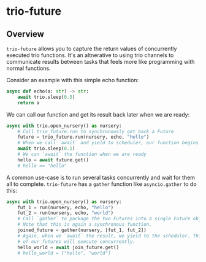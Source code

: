 # trio-future

## Overview

`trio-future` allows you to capture the return values of concurrently executed trio functions. It's an altnerative to using trio channels to communicate results between tasks that feels more like programming with normal functions.

Consider an example with this simple echo function:
```python
async def echo(a: str) -> str:
    await trio.sleep(0.5)
    return a
```
We can call our function and get its result back later when we are ready:
```python
async with trio.open_nursery() as nursery:
    # Call trio_future.run to synchronously get back a Future
    future = trio_future.run(nursery, echo, "hello")
    # When we call `await` and yield to scheduler, our function begins executing
    await trio.sleep(0.1)
    # We can `await` the function when we are ready
    hello = await future.get() 
    # hello == "hello"
```
A common use-case is to run several tasks concurrently and wait for them all to complete. `trio-future` has a `gather` function like `asyncio.gather` to do this:
```python
async with trio.open_nursery() as nursery:
    fut_1 = run(nursery, echo, "hello")
    fut_2 = run(nursery, echo, "world")
    # Call `gather` to package the two Futures into a single Future object.
    # Note that this is again a synchronous function.
    joined_future = gather(nursery, [fut_1, fut_2])
    # Again, when we `await` the result, we yield to the scheduler. This time, both
    # of our futures will execute concurrently.
    hello_world = await join_future.get()
    # hello_world = ["hello", "world"]
```
